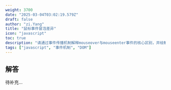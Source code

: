 ```yaml
---
weight: 3700
date: "2025-03-04T03:02:19.579Z"
draft: false
author: "zi.Yang"
title: "鼠标事件冒泡差异"
icon: "javascript"
toc: true
description: "请通过事件传播机制解释mouseover与mouseenter事件的核心区别，并绘制事件触发流程图说明当鼠标从父元素移动到子元素时两者的不同行为。"
tags: ["javascript", "事件机制", "DOM"]
---
```


## 解答

待补充...
